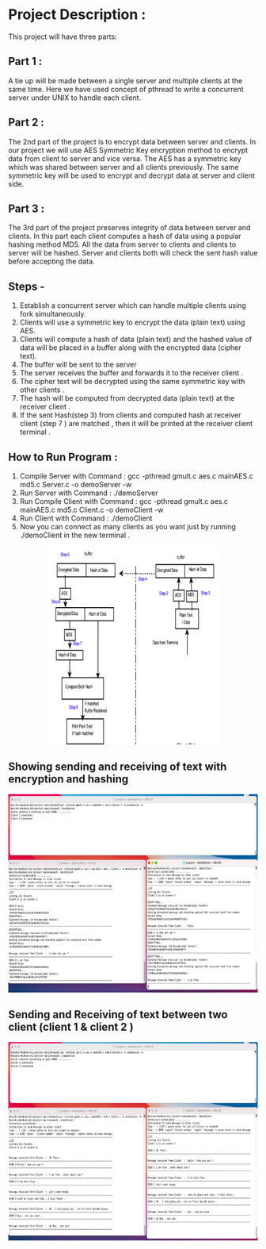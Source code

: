 # Project Description :
This project will have three parts:

## Part 1 :
A tie up will be made between a single server and multiple clients at
the same time. Here we have used concept of pthread to write a concurrent server under UNIX to handle each client.

## Part 2 :
The 2nd part of the project is to encrypt data between server and
clients. In our project we will use AES Symmetric Key encryption method to
encrypt data from client to server and vice versa. The AES has a symmetric
key which was shared between server and all clients previously. The same
symmetric key will be used to encrypt and decrypt data at server and client
side.

## Part 3 : 
The 3rd part of the project preserves integrity of data between
server and clients. In this part each client computes a hash of data using a
popular hashing method MD5. All the data from server to clients and clients
to server will be hashed. Server and clients both will check the sent hash
value before accepting the data.

## Steps -
1. Establish a concurrent server which can handle multiple clients using fork simultaneously.
2. Clients will use a symmetric key to encrypt the data (plain text) using AES.
3. Clients will compute a hash of data (plain text) and the hashed value of data will be placed in a buffer along with the encrypted data (cipher text).
4. The buffer will be sent to the server
5. The server receives the buffer and forwards it to the receiver client .
6. The cipher text will be decrypted using the same symmetric key with other clients .
7. The hash will be computed from decrypted data (plain text) at the receiver client .
8. If the sent Hash(step 3) from clients and computed hash at receiver client (step 7 ) are matched , then it will be printed at the receiver client terminal .

## How to Run Program :
1. Compile Server with Command :
gcc -pthread gmult.c aes.c mainAES.c md5.c Server.c -o demoServer -w
2. Run Server with Command :
./demoServer
3. Run Compile Client with Command :
gcc -pthread gmult.c aes.c mainAES.c md5.c Client.c -o demoClient -w
4. Run Client with Command :
./demoClient
5. Now you can connect as many clients as you want just by running
./demoClient in the new terminal .

<p align="center">
  <img src="Screenshot 2021-01-23 at 1.49.48 PM.png" height="400" width="350">
</p>


## Showing sending and receiving of text with encryption and hashing
<p align="center">
  <img src="Screenshot 2021-01-23 at 1.11.52 PM.png" height="400" width="700">
</p>

## Sending and Receiving of text between two client (client 1 & client 2 )
<p align="center">
  <img src="Screenshot 2021-01-23 at 3.42.01 PM.png" height="400" width="700">
</p>